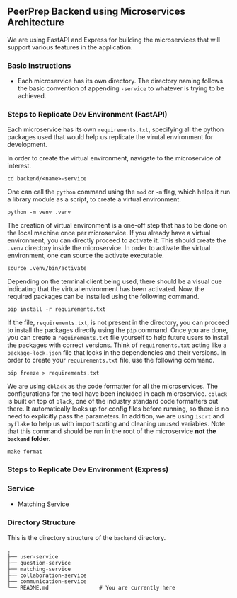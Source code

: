 ## PeerPrep Backend using Microservices Architecture
We are using FastAPI and Express for building the microservices that will support various features in the application. 

### Basic Instructions 
- Each microservice has its own directory. The directory naming follows the basic convention of appending `-service` to whatever is trying to be achieved. 

### Steps to Replicate Dev Environment (FastAPI)
Each microservice has its own `requirements.txt`, specifying all the python packages used that would help us replicate the virutal environment for development. 

In order to create the virtual environment, navigate to the microservice of interest. 
```
cd backend/<name>-service
```

One can call the `python` command using the `mod` or `-m` flag, which helps it run a library module as a script, to create a virtual environment. 
```
python -m venv .venv
```

The creation of virtual environment is a one-off step that has to be done on the local machine once per microservice. If you already have a virtual environment, you can directly proceed to activate it.
This should create the `.venv` directory inside the microservice. In order to activate the virtual environment, one can source the activate executable. 
```
source .venv/bin/activate
```

Depending on the terminal client being used, there should be a visual cue indicating that the virtual environment has been activated. 
Now, the required packages can be installed using the following command. 
```
pip install -r requirements.txt
```

If the file, `requirements.txt`, is not present in the directory, you can proceed to install the packages directly using the `pip` command. Once you are done, you can create a `requirements.txt` file yourself to help future users to install the packages with correct versions. Think of `requirements.txt` acting like a `package-lock.json` file that locks in the dependencies and their versions. In order to create your `requirements.txt` file, use the following command. 
```
pip freeze > requirements.txt
```

We are using `cblack` as the code formatter for all the microservices. The configurations for the tool have been included in each microservice. `cblack` is built on top of `black`, one of the industry standard code formatters out there. It automatically looks up for config files before running, so there is no need to explicitly pass the parameters. In addition, we are using `isort` and `pyflake` to help us with import sorting and cleaning unused variables. Note that this command should be run in the root of the microservice **not the `backend` folder.** 
```
make format
```

### Steps to Replicate Dev Environment (Express)


### Service 
- Matching Service


### Directory Structure 
This is the directory structure of the `backend` directory.
```
.
├── user-service
├── question-service
├── matching-service
├── collaboration-service
├── communication-service
└── README.md                # You are currently here
```
